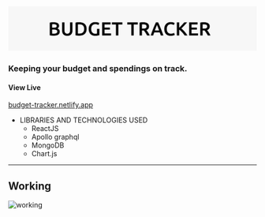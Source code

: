 ![title](./readme_assets/title.svg)

### Keeping your budget and spendings on track.

#### View Live

[budget-tracker.netlify.app](https://tarun-budget-tracker.netlify.app/)

- LIBRARIES AND TECHNOLOGIES USED
  - ReactJS
  - Apollo graphql
  - MongoDB
  - Chart.js

---

## Working

![working](./readme_assets/readmeGIF.gif)
